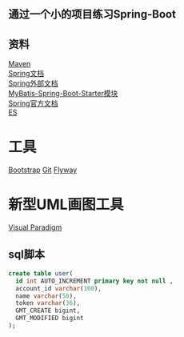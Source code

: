 
## 通过一个小的项目练习Spring-Boot
## 资料
[Maven](https://mvnrepository.com)<br>
[Spring文档](https://spring.io/guides)<br>
[Spring外部文档](https://spring.io/guides/gs/serving-web-content/)<br>
[MyBatis-Spring-Boot-Starter模块](http://www.mybatis.org/spring-boot-starter/mybatis-spring-boot-autoconfigure/index.html)<br>
[Spring官方文档](https://docs.spring.io/spring-boot/docs/2.0.0.RC1/reference/htmlsingle/#boot-features-embedded-database-support)<br>
[ES](https://elasticsearch.cn/explore)<br>
# 工具
[Bootstrap](https://v3.bootcss.com)
[Git](https://git-scm.com/download)
[Flyway](https://flywaydb.org/grtstarted/firststeps/maven)
# 新型UML画图工具
[Visual Paradigm](https://www.visual-paradigm.com)<br>
## sql脚本
```sql
create table user(
  id int AUTO_INCREMENT primary key not null ,
  account_id varchar(100),
  name varchar(50),
  token varchar(36),
  GMT_CREATE bigint,
  GMT_MODIFIED bigint
);

```
